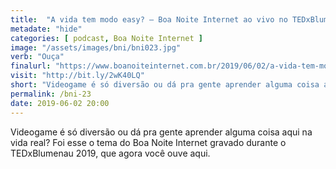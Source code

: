 ```yaml
---
title:  "A vida tem modo easy? — Boa Noite Internet ao vivo no TEDxBlumenau"
metadate: "hide"
categories: [ podcast, Boa Noite Internet ]
image: "/assets/images/bni/bni023.jpg"
verb: "Ouça"
finalurl: "https://www.boanoiteinternet.com.br/2019/06/02/a-vida-tem-modo-easy-ao-vivo-no-tedxblumenau/"
visit: "http://bit.ly/2wK40LQ"
short: "Videogame é só diversão ou dá pra gente aprender alguma coisa aqui na vida real? Foi esse o tema do Boa Noite Internet gravado durante o TEDxBlumenau 2019, que agora você ouve aqui."
permalink: /bni-23
date: 2019-06-02 20:00
---
```

Videogame é só diversão ou dá pra gente aprender alguma coisa aqui na vida real? Foi esse o tema do Boa Noite Internet gravado durante o TEDxBlumenau 2019, que agora você ouve aqui.